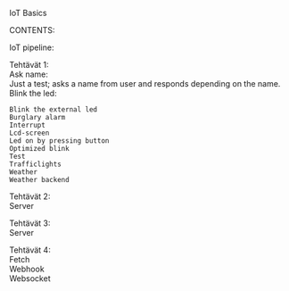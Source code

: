 IoT Basics  

CONTENTS:  

  IoT pipeline:  

  Tehtävät 1:  
    Ask name:  
      Just a test; asks a name from user and responds depending on the name.
    Blink the led:  
      
    Blink the external led  
    Burglary alarm  
    Interrupt  
    Lcd-screen  
    Led on by pressing button  
    Optimized blink  
    Test  
    Trafficlights  
    Weather  
    Weather backend  
    
  Tehtävät 2:  
    Server  
    
  Tehtävät 3:  
    Server  
    
  Tehtävät 4:  
    Fetch  
    Webhook  
    Websocket  
